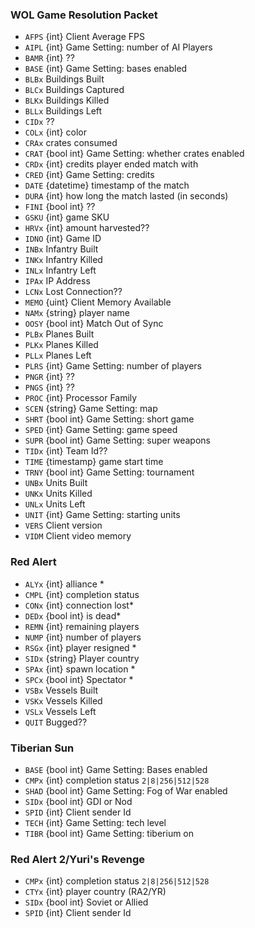 ### WOL Game Resolution Packet
* `AFPS` {int} Client Average FPS
* `AIPL` {int} Game Setting: number of AI Players
* `BAMR` {int} ??
* `BASE` {int} Game Setting: bases enabled
* `BLBx` Buildings Built
* `BLCx` Buildings Captured
* `BLKx` Buildings Killed
* `BLLx` Buildings Left
* `CIDx` ??
* `COLx` {int} color
* `CRAx` crates consumed
* `CRAT` {bool int} Game Setting: whether crates enabled
* `CRDx` {int} credits player ended match with
* `CRED` {int} Game Setting: credits
* `DATE` {datetime} timestamp of the match
* `DURA` {int} how long the match lasted (in seconds)
* `FINI` {bool int} ??
* `GSKU` {int} game SKU
* `HRVx` {int} amount harvested??
* `IDNO` {int} Game ID
* `INBx` Infantry Built
* `INKx` Infantry Killed
* `INLx` Infantry Left
* `IPAx` IP Address
* `LCNx` Lost Connection??
* `MEMO` {uint} Client Memory Available
* `NAMx` {string} player name
* `OOSY` {bool int} Match Out of Sync
* `PLBx` Planes Built
* `PLKx` Planes Killed
* `PLLx` Planes Left
* `PLRS` {int} Game Setting: number of players
* `PNGR` {int} ??
* `PNGS` {int} ??
* `PROC` {int} Processor Family
* `SCEN` {string} Game Setting: map
* `SHRT` {bool int} Game Setting: short game
* `SPED` {int} Game Setting: game speed
* `SUPR` {bool int} Game Setting: super weapons
* `TIDx` {int} Team Id??
* `TIME` {timestamp} game start time
* `TRNY` {bool int} Game Setting: tournament
* `UNBx` Units Built
* `UNKx` Units Killed
* `UNLx` Units Left
* `UNIT` {int} Game Setting: starting units
* `VERS` Client version
* `VIDM` Client video memory

### Red Alert
* `ALYx` {int} alliance *
* `CMPL` {int} completion status
* `CONx` {int} connection lost*
* `DEDx` {bool int} is dead*
* `REMN` {int} remaining players
* `NUMP` {int} number of players
* `RSGx` {int} player resigned *
* `SIDx` {string} Player country
* `SPAx` {int} spawn location *
* `SPCx` {bool int} Spectator *
* `VSBx` Vessels Built
* `VSKx` Vessels Killed
* `VSLx` Vessels Left
* `QUIT` Bugged??

### Tiberian Sun
* `BASE` {bool int} Game Setting: Bases enabled
* `CMPx` {int} completion status `2|8|256|512|528`
* `SHAD` {bool int} Game Setting: Fog of War enabled
* `SIDx` {bool int} GDI or Nod
* `SPID` {int} Client sender Id
* `TECH` {int} Game Setting: tech level
* `TIBR` {bool int} Game Setting: tiberium on

### Red Alert 2/Yuri's Revenge
* `CMPx` {int} completion status `2|8|256|512|528`
* `CTYx` {int} player country (RA2/YR)
* `SIDx` {bool int} Soviet or Allied
* `SPID` {int} Client sender Id
